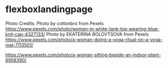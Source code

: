 # flexboxlandingpage

Photo Credits:
Photo by cottonbro from Pexels
https://www.pexels.com/photo/woman-in-white-tank-top-wearing-blue-knit-cap-4327133/
Photo by EKATERINA BOLOVTSOVA from Pexels
https://www.pexels.com/photo/a-woman-doing-a-yoga-ritual-on-a-yoga-mat-7113501/

https://www.pexels.com/photo/a-woman-sitting-beside-an-indoor-plant-6958390/
